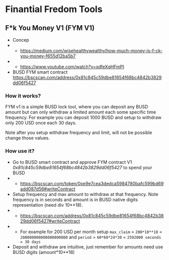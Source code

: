 # Finantial Fredom Tools

## F*k You Money V1 (FYM V1)

* Concep 
* * https://medium.com/wisehealthywealthy/how-much-money-is-f-ck-you-money-f655d12ba5b7 
* * https://www.youtube.com/watch?v=xdfeXqHFmPI
* BUSD FYM smart contract https://bscscan.com/address/0x81c845c59dbe81654f68bc4842b3829dd06f5427

### How it works?

FYM v1 is a simple BUSD lock tool, where you can deposit any BUSD amount but can only withdraw a limited amount each some specific time frequency.
For example you can deposit 1000 BUSD and setup to withdraw only 200 USD once each 30 days.

Note after you setup withdraw frequency and limit, will not be possible change those values.

### How use it?

* Go to BUSD smart contract and approve FYM contract V1 *0x81c845c59dbe81654f68bc4842b3829dd06f5427* to spend your BUSD 
* * https://bscscan.com/token/0xe9e7cea3dedca5984780bafc599bd69add087d56#writeContract
* Setup frequency and max amount to withdraw at that frequency. Note frequency is in seconds and amount is in BUSD native digits representation (need div 10**18).
* * https://bscscan.com/address/0x81c845c59dbe81654f68bc4842b3829dd06f5427#writeContract
* * For example for 200 USD per month setup `max_claim` = `200*10**18` = `200000000000000000000` and `period` = `60*60*24*30` = `2592000 seconds = 30 days`
* Deposit and withdraw are intuitive, just remember for amounts need use BUSD digits (amount*10**18)
